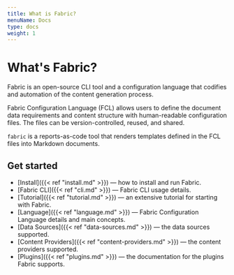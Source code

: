 ```yaml
---
title: What is Fabric?
menuName: Docs
type: docs
weight: 1
---
```


# What's Fabric?

Fabric is an open-source CLI tool and a configuration language that codifies and automation of the content generation process.

Fabric Configuration Language (FCL) allows users to define the document data requirements and content structure with human-readable configuration files. The files can be version-controlled, reused, and shared.

`fabric` is a reports-as-code tool that renders templates defined in the FCL files into Markdown documents.

## Get started

- [Install]({{< ref "install.md" >}}) — how to install and run Fabric.
- [Fabric CLI]({{< ref "cli.md" >}}) — Fabric CLI usage details.
- [Tutorial]({{< ref "tutorial.md" >}}) — an extensive tutorial for starting with Fabric.
- [Language]({{< ref "language.md" >}}) — Fabric Configuration Language details and main concepts.
- [Data Sources]({{< ref "data-sources.md" >}}) — the data sources supported.
- [Content Providers]({{< ref "content-providers.md" >}}) — the content providers supported.
- [Plugins]({{< ref "plugins.md" >}}) — the documentation for the plugins Fabric supports.
